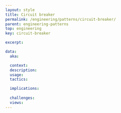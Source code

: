 ```yaml
---
layout: style
title: Circuit breaker
permalink: /engineering/patterns/circuit-breaker/
parent: engineering-patterns
top: engineering
key: circuit-breaker

excerpt:

data:
  aka:

  context:
  description:
  usage:
  tactics:

  implications:
        
  challenges:
  views:
---
```

